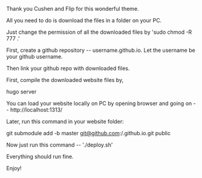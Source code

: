 Thank you Cushen and Flip for this wonderful theme.

All you need to do is download the files in a folder on your PC.

Just change the permission of all the downloaded files by 'sudo chmod -R 777 .'

First, create a github repository -- username.github.io. Let the username be your github username.

Then link your github repo with downloaded files.

First, compile the downloaded website files by,

hugo server

You can load your website locally on PC by opening browser and going on -- http://localhost:1313/

Later, run this command in your website folder:

git submodule add -b master git@github.com:<USERNAME>/<USERNAME>.github.io.git public
  
Now just run this command -- './deploy.sh'

Everything should run fine.

Enjoy!
